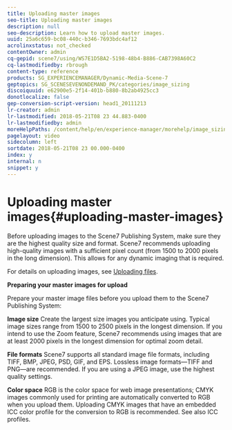 ```yaml
---
title: Uploading master images
seo-title: Uploading master images
description: null
seo-description: Learn how to upload master images.
uuid: 25a6c659-bc08-440c-b346-7693bdc4af12
acrolinxstatus: not_checked
contentOwner: admin
cq-gepid: scene7/using/WS7E1D5BA2-5198-48b4-B886-CAB7398A60C2
cq-lastmodifiedby: rbrough
content-type: reference
products: SG_EXPERIENCEMANAGER/Dynamic-Media-Scene-7
geptopics: SG_SCENESEVENONDEMAND_PK/categories/image_sizing
discoiquuid: e62900e5-2f14-401b-b880-8b2ab4925cc3
donotlocalize: false
gep-conversion-script-version: head1_20111213
lr-creator: admin
lr-lastmodified: 2018-05-21T08 23 44.883-0400
lr-lastmodifiedby: admin
moreHelpPaths: /content/help/en/experience-manager/morehelp/image_sizing;/content/help/en/experience-manager/morehelp/image_sizing
pagelayout: video
sidecolumn: left
sortdate: 2018-05-21T08 23 00.000-0400
index: y
internal: n
snippet: y
---
```


# Uploading master images{#uploading-master-images}

Before uploading images to the Scene7 Publishing System, make sure they are the highest quality size and format. Scene7 recommends uploading high-quality images with a sufficient pixel count (from 1500 to 2000 pixels in the long dimension). This allows for any dynamic imaging that is required.

For details on uploading images, see [Uploading files](uploading-files.md#uploading_files).

**Preparing your master images for upload**

Prepare your master image files before you upload them to the Scene7 Publishing System:

**Image size** Create the largest size images you anticipate using. Typical image sizes range from 1500 to 2500 pixels in the longest dimension. If you intend to use the Zoom feature, Scene7 recommends using images that are at least 2000 pixels in the longest dimension for optimal zoom detail.

**File formats** Scene7 supports all standard image file formats, including TIFF, BMP, JPEG, PSD, GIF, and EPS. Lossless image formats—TIFF and PNG—are recommended. If you are using a JPEG image, use the highest quality settings.

**Color space** RGB is the color space for web image presentations; CMYK images commonly used for printing are automatically converted to RGB when you upload them. Uploading CMYK images that have an embedded ICC color profile for the conversion to RGB is recommended. See also ICC profiles.
